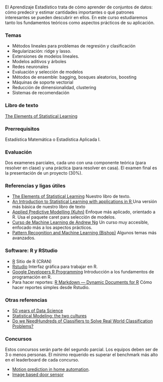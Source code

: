 

El Aprendizaje Estadístico trata de cómo aprender de conjuntos de datos: cómo predecir y estimar cantidades importantes o qué patrones interesantes se pueden descubrir en ellos. En este curso estudiaremos tanto los fundamentos teóricos como aspectos prácticos de su aplicación.


### Temas 
- Métodos lineales para problemas de regresión y clasificación
- Regularización: ridge y lasso.
- Extensiones de modelos lineales.
- Modelos aditivos y árboles
- Redes neuronales
- Evaluación y selección de modelos
- Métodos de ensemble: bagging, bosques aleatorios, boosting
- Máquinas de soporte vectorial
- Reducción de dimensionalidad, clustering
- Sistemas de recomendación

### Libro de texto 
  [The Elements of Statistical Learning](http://statweb.stanford.edu/~tibs/ElemStatLearn/)

### Prerrequisitos 
  Estadística Matemática o Estadística Aplicada I.

### Evaluación
  Dos examenes parciales, cada uno con una componente teórica (para resolver en clase) y una práctica (para resolver en casa). El examen final es la presentación de un proyecto (30%).

### Referencias y ligas útiles 

- [The Elements of Statistical Learning](http://www-stat.stanford.edu/~tibs/ElemStatLearn/) Nuestro libro de texto.
- [An Introduction to Statistical Learning with applications in R ](http://www-bcf.usc.edu/~gareth/ISL/) Una versión más básica de nuestro libro de texto
- [Applied Predictive Modelling (Kuhn)](http://www.springer.com/statistics/life+sciences,+medicine+%26+health/book/978-1-4614-6848-6) Enfoque más aplicado, orientado a R. Usa el paquete caret para selección de modelos.
- [Curso de Machine Learning de Andrew Ng](https://www.coursera.org/course/ml) Un curso muy accesible, enfocado más a los aspectos prácticos.
- [Pattern Recognition and Machine Learning (Bishop)](http://research.microsoft.com/en-us/um/people/cmbishop/prml/) Algunos temas más avanzados.


### Software: R y RStudio


- [R](http://cran.r-project.org/) Sitio de R (CRAN)
- [Rstudio](http://www.rstudio.com/) Interfaz gráfica para trabajar en R.
- [Google Developers R Programming](http://www.youtube.com/watch?v=iffR3fWv4xw&list=PLOU2XLYxmsIK9qQfztXeybpHvru-TrqAP) Introducción a los fundamentos de programación en R.
- Para hacer reportes: [R Markdown — Dynamic Documents for R](http://rmarkdown.rstudio.com)  Cómo hacer reportes simples desde Rstudio.

### Otras referencias

- [50 years of Data Science](https://dl.dropboxusercontent.com/u/23421017/50YearsDataScience.pdf)
- [Statistical Modeling: the two cultures](https://projecteuclid.org/euclid.ss/1009213726)
- [Do we NeedHundreds of Classifiers to Solve Real World Classification Problems?](http://jmlr.org/papers/v15/delgado14a.html)

### Concursos

Estos concursos serán parte del segundo parcial. Los equipos deben ser de 3 o menos personas. El mínimo requerido es superar el benchmark más alto en el leaderboard de cada concurso.

- [Motion prediction in home automation](https://inclass.kaggle.com/c/motion-prediction-in-home-automation).
- [Image based door sensor](https://inclass.kaggle.com/c/image-based-door-sensor)

